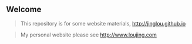 ## Welcome
>This repository is for some website materials, http://jinglou.github.io

>My personal website please see http://www.loujing.com